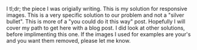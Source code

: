 I tl;dr; the piece I was origially writing. This is my solution for responsive images. This is a very specific solution to our problem and not a "silver bullet". This is more of a "you could do it this way" post. Hopefully I will cover my path to get here with a blog post. I did look at other solutions, before implimenting this one. If the images I used for examples are your's and you want them removed, please let me know.